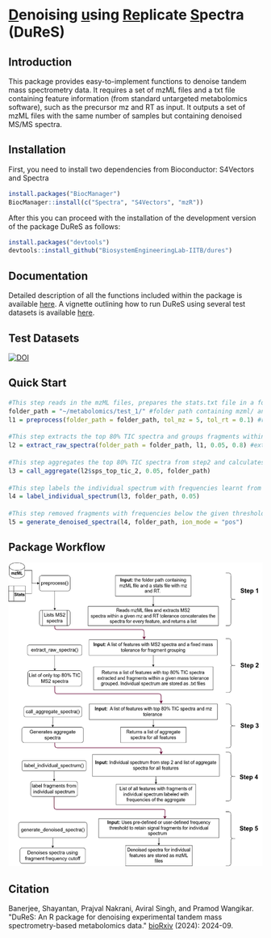 # <ins>D</ins>enoising <ins>u</ins>sing <ins>Re</ins>plicate <ins>S</ins>pectra (DuReS)

## Introduction

This package provides easy-to-implement functions to denoise tandem mass spectrometry data. It requires a set of mzML files and a txt file containing feature information (from standard untargeted metabolomics software), such as the precursor mz and RT as input. It outputs a set of mzML files with the same number of samples but containing denoised MS/MS spectra. 

## Installation

First, you need to install two dependencies from Bioconductor: S4Vectors and Spectra
```r
install.packages("BiocManager")
BiocManager::install(c("Spectra", "S4Vectors", "mzR"))
```
After this you can proceed with the installation of the development version of the package DuReS as follows:

```r
install.packages("devtools")
devtools::install_github("BiosystemEngineeringLab-IITB/dures")
```

## Documentation
Detailed description of all the functions included within the package is available [here](https://biosystemengineeringlab-iitb.github.io/dures/reference/index.html). A vignette outlining how to run DuReS using several test datasets is available [here](https://biosystemengineeringlab-iitb.github.io/dures/articles/dures-vignette.html).

## Test Datasets
[![DOI](https://zenodo.org/badge/DOI/10.5281/zenodo.13778168.svg)](https://doi.org/10.5281/zenodo.13778168)


## Quick Start
```r
#This step reads in the mzML files, prepares the stats.txt file in a format that extracts MS2 spectra and returns a list
folder_path = "~/metabolomics/test_1/" #folder path containing mzml/ and Stats.txt in required format
l1 = preprocess(folder_path = folder_path, tol_mz = 5, tol_rt = 0.1) #reads mzml files, prepares Stats file, extracts spectra and concatenates spectra

#This step extracts the top 80% TIC spectra and groups fragments within a given mass tolerance
l2 = extract_raw_spectra(folder_path = folder_path, l1, 0.05, 0.8) #extract top x% (where x = 0.8) TIC spectra, groups fragments within a given tolerance (0.05 Da)

#This step aggregates the top 80% TIC spectra from step2 and calculates the fragment frequencies
l3 = call_aggregate(l2$sps_top_tic_2, 0.05, folder_path) 

#This step labels the individual spectrum with frequencies learnt from Step 3
l4 = label_individual_spectrum(l3, folder_path, 0.05)

#This step removed fragments with frequencies below the given threshold (denoising step)
l5 = generate_denoised_spectra(l4, folder_path, ion_mode = "pos") 
```

## Package Workflow
![Workflow Diagram](https://raw.githubusercontent.com/banerjeeshayantan/test_read_the_docs_tut/main/dures_workflow.png)

## Citation
Banerjee, Shayantan, Prajval Nakrani, Aviral Singh, and Pramod Wangikar. "DuReS: An R package for denoising experimental tandem mass spectrometry-based metabolomics data." [bioRxiv](https://www.biorxiv.org/content/10.1101/2024.09.16.613198v1) (2024): 2024-09.
